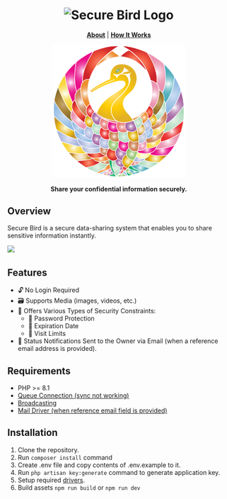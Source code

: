 <div align="center">
    
# <img src="https://github.com/user-attachments/assets/8097dd59-7b96-4499-8cf2-b6898e39de82" width="300" alt="Secure Bird Logo">

**[About](https://github.com/Lakshan-Madushanka/secure-bird/blob/main/resources/views/pages/about.md)** |
**[How It Works](https://github.com/Lakshan-Madushanka/secure-bird/blob/main/resources/views/pages/howItWorkd.md)** 

<a href="https://github.com/Lakshan-Madushanka/secure-bird" target="_blank">
<img src="https://github.com/Lakshan-Madushanka/secure-bird/blob/main/public/images/favicon.svg" width="300" alt="Secure Bird Logo">
</a>

 **Share your confidential information securely.**
</div>

## Overview
Secure Bird is a secure data-sharing system that enables you to share sensitive information instantly.

<a href="https://www.youtube.com/embed/254ZJYzKInQ" target="_blank" title="Secure Bird Demo">
<img src="https://github.com/user-attachments/assets/5c3a51c2-7db7-433b-86b7-57b1f033fdc0" width="853">    
</a>

## Features
- 🔓 No Login Required
- 🗃️ Supports Media (images, videos, etc.)
- 🔐 Offers Various Types of Security Constraints:
  - 🔑 Password Protection
  - 📅 Expiration Date
  - 🔢 Visit Limits
- 📧 Status Notifications Sent to the Owner via Email (when a reference email address is provided).

## Requirements
- PHP >= 8.1
- [Queue Connection (sync not working)](https://laravel.com/docs/11.x/queues)
- [Broadcasting](https://laravel.com/docs/11.x/broadcasting)
- [Mail Driver (when reference email field is provided)](https://laravel.com/docs/11.x/mail)

## Installation
1. Clone the repository.
2. Run ```composer install``` command
3. Create .env file and copy contents of .env.example to it.
4. Run ```php artisan key:generate``` command to generate application key.
5. Setup required [drivers](#requirements).
6. Build assets `npm run build` or `npm run dev`

